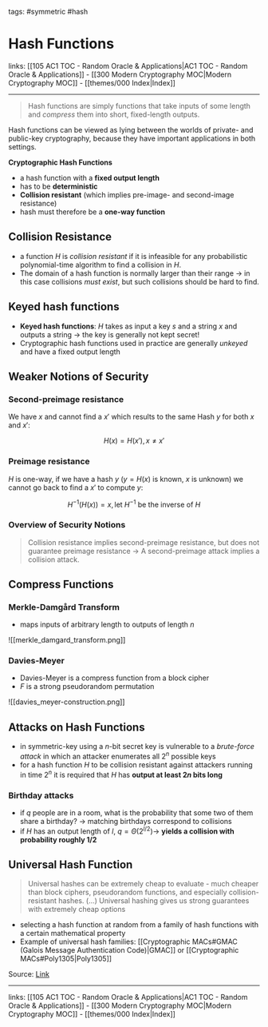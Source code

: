 tags: #symmetric #hash

# Hash Functions

links: [[105 AC1 TOC - Random Oracle & Applications|AC1 TOC - Random Oracle & Applications]] - [[300 Modern Cryptography MOC|Modern Cryptography MOC]] - [[themes/000 Index|Index]]

---

> Hash functions are simply functions that take inputs of some length and *compress* them into short, fixed-length outputs.

Hash functions can be viewed as lying between the worlds of private- and public-key cryptography, because they have important applications in both settings.

**Cryptographic Hash Functions**

- a hash function with a **fixed output length**
- has to be **deterministic**
- **Collision resistant** (which implies pre-image- and second-image resistance)
- hash must therefore be a **one-way function**

## Collision Resistance

- a function $H$ is *collision resistant* if it is infeasible for any probabilistic polynomial-time algorithm to find a collision in $H$.
- The domain of a hash function is normally larger than their range $\rightarrow$ in this case collisions *must exist*, but such collisions should be hard to find.

## Keyed hash functions

- **Keyed hash functions**: $H$ takes as input a key $s$ and a string $x$ and outputs a string $\rightarrow$ the key is generally not kept secret!
- Cryptographic hash functions used in practice are generally *unkeyed* and have a fixed output length

## Weaker Notions of Security

### Second-preimage resistance

We have $x$ and cannot find a $x'$ which results to the same Hash $y$ for both $x$ and $x'$: 

$$H(x) = H(x'), x \neq x'$$

### Preimage resistance

$H$ is one-way, if we have a hash $y$ ($y = H(x)$ is known, $x$ is unknown) we cannot go back to find a $x'$ to compute $y$: 

$$H^{-1}(H(x)) = x, \textrm{let } H^{-1} \textrm{ be the inverse of } H$$

### Overview of Security Notions

> Collision resistance implies second-preimage resistance, but does not guarantee preimage resistance $\rightarrow$ A second-preimage attack implies a collision attack.

## Compress Functions

### Merkle-Damgård Transform

- maps inputs of arbitrary length to outputs of length $n$

![[merkle_damgard_transform.png]]

### Davies-Meyer

- Davies-Meyer is a compress function from a block cipher
- $F$ is a strong pseudorandom permutation

![[davies_meyer-construction.png]]

## Attacks on Hash Functions

- in symmetric-key using a $n$-bit secret key is vulnerable to a *brute-force attack* in which an attacker enumerates all $2^n$ possible keys
- for a hash function $H$ to be collision resistant against attackers running in time $2^n$ it is required that $H$ has **output at least $2n$ bits long**

### Birthday attacks

- if $q$ people are in a room, what is the probability that some two of them share a birthday? $\rightarrow$ matching birthdays correspond to collisions
- if $H$ has an output length of $l$, $q = \Theta(2^{l/2}) \rightarrow$ **yields a collision with probability roughly $1/2$** 

## Universal Hash Function

> Universal hashes can be extremely cheap to evaluate - much cheaper than block ciphers, pseudorandom functions, and especially collision-resistant hashes.
> (...)
> Universal hashing gives us strong guarantees with extremely cheap options

- selecting a hash function at random from a family of hash functions with a certain mathematical property
- Example of universal hash families: [[Cryptographic MACs#GMAC (Galois Message Authentication Code)|GMAC]] or [[Cryptographic MACs#Poly1305|Poly1305]]

Source: [Link](https://crypto.stackexchange.com/a/67639)

---
links: [[105 AC1 TOC - Random Oracle & Applications|AC1 TOC - Random Oracle & Applications]] - [[300 Modern Cryptography MOC|Modern Cryptography MOC]] - [[themes/000 Index|Index]]